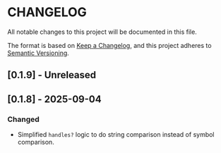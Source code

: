 # CHANGELOG

All notable changes to this project will be documented in this file.

The format is based on [Keep a Changelog](https://keepachangelog.com/en/1.1.0/),
and this project adheres to [Semantic Versioning](https://semver.org/spec/v2.0.0.html).

## [0.1.9] - Unreleased

## [0.1.8] - 2025-09-04

### Changed

- Simplified `handles?` logic to do string comparison instead of symbol comparison.
